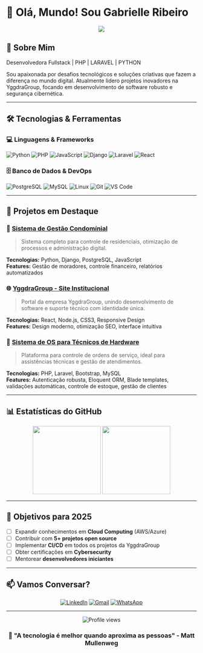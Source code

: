 # 👋 Olá, Mundo! Sou Gabrielle Ribeiro

<div align="center">
  <img src="https://readme-typing-svg.herokuapp.com/?lines=;Fullstack+Developer;PHP+LARAVEL+%26+Tech+Support;Apaixonada+por+tecnologia!&center=true&width=380&height=45">
</div>

## 🚀 Sobre Mim

 Desenvolvedora Fullstack | PHP | LARAVEL | PYTHON 

 Sou apaixonada por desafios tecnológicos e soluções criativas que fazem a diferença no mundo digital. Atualmente lidero projetos inovadores na YggdraGroup, focando em desenvolvimento de software robusto e segurança cibernética.

---

## 🛠️ Tecnologias & Ferramentas

### 💻 Linguagens & Frameworks
![Python](https://img.shields.io/badge/Python-3776AB?style=for-the-badge&logo=python&logoColor=white)
![PHP](https://img.shields.io/badge/PHP-777BB4?style=for-the-badge&logo=php&logoColor=white)
![JavaScript](https://img.shields.io/badge/JavaScript-F7DF1E?style=for-the-badge&logo=javascript&logoColor=black)
![Django](https://img.shields.io/badge/Django-092E20?style=for-the-badge&logo=django&logoColor=white)
![Laravel](https://img.shields.io/badge/Laravel-FF2D20?style=for-the-badge&logo=laravel&logoColor=white)
![React](https://img.shields.io/badge/React-20232A?style=for-the-badge&logo=react&logoColor=61DAFB)

### 🗄️ Banco de Dados & DevOps
![PostgreSQL](https://img.shields.io/badge/PostgreSQL-316192?style=for-the-badge&logo=postgresql&logoColor=white)
![MySQL](https://img.shields.io/badge/MySQL-005C84?style=for-the-badge&logo=mysql&logoColor=white)
![Linux](https://img.shields.io/badge/Linux-FCC624?style=for-the-badge&logo=linux&logoColor=black)
![Git](https://img.shields.io/badge/Git-E34F26?style=for-the-badge&logo=git&logoColor=white)
![VS Code](https://img.shields.io/badge/VS_Code-007ACC?style=for-the-badge&logo=visual-studio-code&logoColor=white)

---

## 🌟 Projetos em Destaque

### 🏢 [Sistema de Gestão Condomínial](https://github.com/seu-usuario/sistema-gestao-condomínio)
> Sistema completo para controle de residenciais, otimização de processos e administração digital.

**Tecnologias:** Python, Django, PostgreSQL, JavaScript  
**Features:** Gestão de moradores, controle financeiro, relatórios automatizados

### 🌐 [YggdraGroup - Site Institucional](https://github.com/seu-usuario/yggdragroup-site)
> Portal da empresa YggdraGroup, unindo desenvolvimento de software e suporte técnico com identidade única.

**Tecnologias:** React, Node.js, CSS3, Responsive Design  
**Features:** Design moderno, otimização SEO, interface intuitiva

### 🔧 [Sistema de OS para Técnicos de Hardware](https://github.com/seu-usuario/sistema-os-hardware)
> Plataforma para controle de ordens de serviço, ideal para assistências técnicas e gestão de atendimentos.

**Tecnologias:** PHP, Laravel, Bootstrap, MySQL  
**Features:** Autenticação robusta, Eloquent ORM, Blade templates, validações automáticas, controle de estoque, gestão de clientes

---

## 📊 Estatísticas do GitHub

<div align="center">
  <img height="180em" src="https://github-readme-stats.vercel.app/api?username=Gaab-elle&show_icons=true&theme=dracula&include_all_commits=true&count_private=true"/>
  <img height="180em" src="https://github-readme-stats.vercel.app/api/top-langs/?username=Gaab-elle&layout=compact&langs_count=7&theme=dracula"/>
</div>

---

## 🎯 Objetivos para 2025

- [ ] Expandir conhecimentos em **Cloud Computing** (AWS/Azure)
- [ ] Contribuir com **5+ projetos open source**
- [ ] Implementar **CI/CD** em todos os projetos da YggdraGroup
- [ ] Obter certificações em **Cybersecurity**
- [ ] Mentorear **desenvolvedores iniciantes**

---

## 📫 Vamos Conversar?

<div align="center">
  
[![LinkedIn](https://img.shields.io/badge/LinkedIn-0077B5?style=for-the-badge&logo=linkedin&logoColor=white)](https://linkedin.com/in/gabz-ribeiro)
[![Gmail](https://img.shields.io/badge/Gmail-D14836?style=for-the-badge&logo=gmail&logoColor=white)](mailto:ribeiro.gabrielle989@gmail.com)
[![WhatsApp](https://img.shields.io/badge/WhatsApp-25D366?style=for-the-badge&logo=whatsapp&logoColor=white)](https://wa.me/seu-numero)

</div>

---

<div align="center">
  <img src="https://komarev.com/ghpvc/?username=seu-usuario&color=blueviolet&style=flat-square&label=Profile+Views" alt="Profile views" />
</div>

<div align="center">
  
### 💙 "A tecnologia é melhor quando aproxima as pessoas" - Matt Mullenweg

</div>
